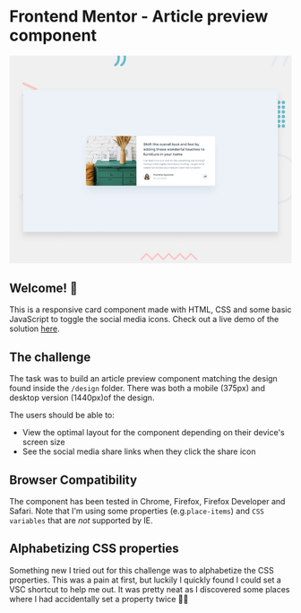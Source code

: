 # Frontend Mentor - Article preview component

![Design preview for the Article preview component coding challenge](./design/desktop-preview.jpg)

## Welcome! 👋

This is a responsive card component made with HTML, CSS and some basic JavaScript to toggle the social media icons. Check out a live demo of the solution [here](https://av-frontendmentor-challenges.vercel.app/article-preview-component/index.html).

## The challenge

The task was to build an article preview component matching the design found inside the `/design` folder. There was both a mobile (375px) and desktop version (1440px)of the design. 

The users should be able to: 

- View the optimal layout for the component depending on their device's screen size
- See the social media share links when they click the share icon

## Browser Compatibility
The component has been tested in Chrome, Firefox, Firefox Developer and Safari. Note that I'm using some properties (e.g.`place-items`) and `CSS variables` that are *not* supported by IE. 

## Alphabetizing CSS properties
Something new I tried out for this challenge was to alphabetize the CSS properties. This was a pain at first, but luckily I quickly found I could set a VSC shortcut to help me out. It was pretty neat as I discovered some places where I had accidentally set a property twice 🤦‍♀️


